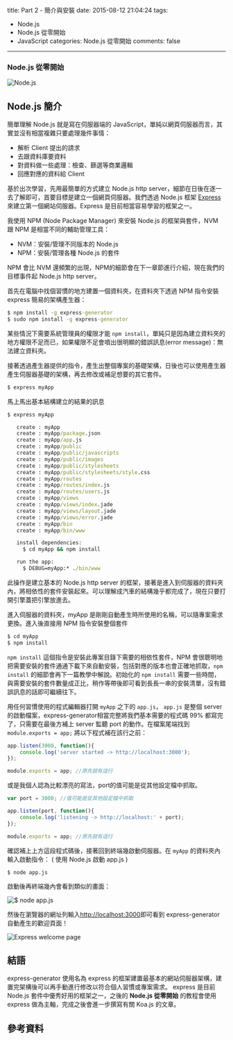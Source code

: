 title: Part 2 - 簡介與安裝
date: 2015-08-12 21:04:24
tags:
- Node.js
- Node.js 從零開始
- JavaScript
categories: Node.js 從零開始
comments: false
---

### Node.js 從零開始

![Node.js](http://lamb-mei.com/wp-content/uploads/2014/09/nodejs-1024x768-1.png)

## Node.js 簡介

簡單理解 Node.js 就是寫在伺服器端的 JavaScript，單純以網頁伺服器而言，其實並沒有相當複雜只要處理幾件事情：

* 解析 Client 提出的請求
* 去跟資料庫要資料
* 對資料做一些處理：檢查、篩選等商業邏輯
* 回應對應的資料給 Client

基於出次學習，先用最簡單的方式建立 Node.js http server，細節在日後在逐一去了解即可，首要目標是建立一個網頁伺服器。我們透過 Node.js 框架 [Express]() 來建立第一個網站伺服器。Express 是目前相當容易學習的框架之一。

我使用 NPM (Node Package Manager) 來安裝 Node.js 的框架與套件，NVM 跟 NPM 是相當不同的輔助管理工具：

* NVM：安裝/管理不同版本的 Node.js 
* NPM：安裝/管理各種 Node.js 的套件

NPM 會比 NVM 還頻繁的出現，NPM的細節會在下一章節進行介紹，現在我們的目標事件起 Node.js http server。

首先在電腦中找個習慣的地方建置一個資料夾，在資料夾下透過 NPM 指令安裝 express 簡易的架構產生器：

```bat
$ npm install -g express-generator
$ sudo npm install -g express-generator
```

某些情況下需要系統管理員的權限才能 `npm install`，單純只是因為建立資料夾的地方權限不足而已，如果權限不足會噴出很明顯的錯誤訊息(error message)：無法建立資料夾。

接著透過產生器提供的指令，產生出整個專案的基礎架構，日後也可以使用產生器產生伺服器基礎的架構，再去修改或補足想要的其它套件。

```bat
$ express myApp
```

馬上馬出基本結構建立的結果的訊息

```bat
$ express myApp

   create : myApp
   create : myApp/package.json
   create : myApp/app.js
   create : myApp/public
   create : myApp/public/javascripts
   create : myApp/public/images
   create : myApp/public/stylesheets
   create : myApp/public/stylesheets/style.css
   create : myApp/routes
   create : myApp/routes/index.js
   create : myApp/routes/users.js
   create : myApp/views
   create : myApp/views/index.jade
   create : myApp/views/layout.jade
   create : myApp/views/error.jade
   create : myApp/bin
   create : myApp/bin/www

   install dependencies:
     $ cd myApp && npm install

   run the app:
     $ DEBUG=myApp:* ./bin/www

```

此操作是建立基本的 Node.js http server 的框架，接著是進入到伺服器的資料夾內，將相依性的套件安裝起來。可以理解成汽車的結構幾乎都完成了，現在只要打開引擎蓋把引擎放進去。

進入伺服器的資料夾，myApp 是剛剛自動產生時所使用的名稱，可以隨專案需求更換。進入後直接用 NPM 指令安裝整個套件

```bat
$ cd myApp
$ npm install
```

`npm install` 這個指令是安裝此專案目錄下需要的相依性套件，NPM 會很聰明地把需要安裝的套件通通下載下來自動安裝，包括對應的版本也會正確地抓取，`npm install` 的細節會再下一篇教學中解說。初始化的 `npm install` 需要一些時間，與需要安裝的套件數量成正比，稍作等帶後即可看到長長一串的安裝清單，沒有錯誤訊息的話即可繼續往下。

用任何習慣使用的程式編輯器打開 `myApp` 之下的 `app.js`， `app.js` 是整個 server 的啟動檔案，express-generator相當完整將我們基本需要的程式碼 99% 都寫完了，只需要在最後方補上 server 監聽 port 的動作。在檔案尾端找到 `module.exports = app;` 將以下程式補在該行之前：

```js
app.listen(3000, function(){
    console.log('server started -> http://localhost:3000');
});

module.exports = app; //原先就有這行
```

或是我個人認為比較漂亮的寫法，port的值可能是從其他設定檔中抓取。

```js
var port = 3000; //值可能是從其他設定檔中抓取

app.listen(port, function(){
    console.log('listening -> http://localhost:' + port);
});

module.exports = app; //原先就有這行
```

確認補上上方這段程式碼後，接著回到終端幾啟動伺服器。在 `myApp` 的資料夾內輸入啟動指令：
( 使用 Node.js 啟動 app.js )

```
$ node app.js
```

啟動後再終端幾內會看到類似的畫面：

![$ node app.js]()

然後在瀏覽器的網址列輸入[http://localhost:3000](http://localhost:3000)即可看到 express-generator 自動產生的歡迎頁面！

![Express welcome page]()

## 結語

express-generator 使用名為 express 的框架建置最基本的網站伺服器架構，建置完架構後可以再手動進行修改以符合個人習慣或專案需求。 express 是目前 Node.js 套件中優秀好用的框架之一，之後的 **Node.js 從零開始** 的教程會使用 express 做為主軸，完成之後會進一步撰寫有關 Koa.js 的文章。


## 參考資料
